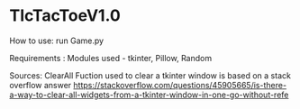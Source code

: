 # TIcTacToeV1.0
How to use: run Game.py

Requirements : Modules used - tkinter, Pillow, Random 

Sources:
ClearAll Fuction used to clear a tkinter window is based on a stack overflow answer
https://stackoverflow.com/questions/45905665/is-there-a-way-to-clear-all-widgets-from-a-tkinter-window-in-one-go-without-refe
